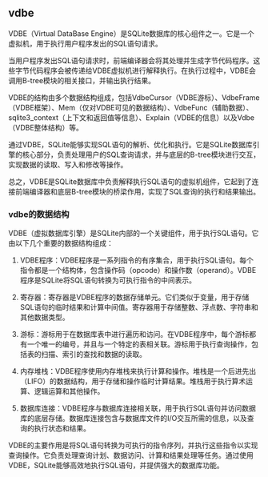 ## vdbe

VDBE（Virtual DataBase Engine）是SQLite数据库的核心组件之一。它是一个虚拟机，用于执行用户程序发出的SQL语句请求。

当用户程序发出SQL语句请求时，前端编译器会将其处理并生成字节代码程序。这些字节代码程序会被传递给VDBE虚拟机进行解释执行。在执行过程中，VDBE会调用B-tree模块的相关接口，并输出执行结果。

VDBE的结构由多个数据结构组成，包括VdbeCursor（VDBE游标）、VdbeFrame（VDBE框架）、Mem（仅对VDBE可见的数据结构）、VdbeFunc（辅助数据）、sqlite3_context（上下文和返回值等信息）、Explain（VDBE的信息）以及Vdbe（VDBE整体结构）等。

通过VDBE，SQLite能够实现SQL语句的解析、优化和执行。它是SQLite数据库引擎的核心部分，负责处理用户的SQL查询请求，并与底层的B-tree模块进行交互，实现数据的读取、写入和修改等操作。

总之，VDBE是SQLite数据库中负责解释执行SQL语句的虚拟机组件，它起到了连接前端编译器和底层B-tree模块的桥梁作用，实现了SQL查询的执行和结果输出。

### vdbe的数据结构


VDBE（虚拟数据库引擎）是SQLite内部的一个关键组件，用于执行SQL语句。它由以下几个重要的数据结构组成：

1. VDBE程序：VDBE程序是一系列指令的有序集合，用于执行SQL语句。每个指令都是一个结构体，包含操作码（opcode）和操作数（operand）。VDBE程序是SQLite将SQL语句转换为可执行指令的中间表示。

2. 寄存器：寄存器是VDBE程序的数据存储单元。它们类似于变量，用于存储SQL语句的临时结果和计算中间值。寄存器用于存储整数、浮点数、字符串和其他数据类型。

3. 游标：游标用于在数据库表中进行遍历和访问。在VDBE程序中，每个游标都有一个唯一的编号，并且与一个特定的表相关联。游标用于执行查询操作，包括表的扫描、索引的查找和数据的读取。

4. 内存堆栈：VDBE程序使用内存堆栈来执行计算和操作。堆栈是一个后进先出（LIFO）的数据结构，用于存储和操作临时计算结果。堆栈用于执行算术运算、逻辑运算和其他操作。

5. 数据库连接：VDBE程序与数据库连接相关联，用于执行SQL语句并访问数据库的底层存储。数据库连接包含与数据库文件的I/O交互所需的信息，以及查询的执行状态和结果。

VDBE的主要作用是将SQL语句转换为可执行的指令序列，并执行这些指令以实现查询操作。它负责处理查询计划、数据访问、计算和结果处理等任务。通过使用VDBE，SQLite能够高效地执行SQL语句，并提供强大的数据库功能。

